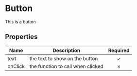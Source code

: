 # Button
This is a button

## Properties
| Name | Description | Required |
|------|-------------|:--------:|
| text | the text to show on the button | ✓ |
| onClick | the function to call when clicked | ✗ |